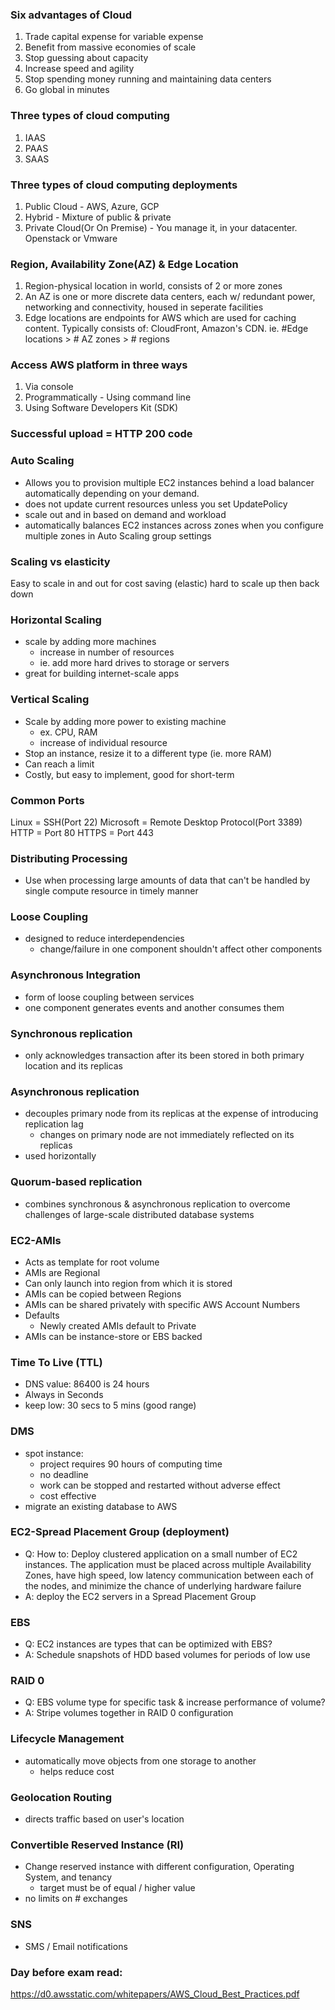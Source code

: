 ### Six advantages of Cloud 
1. Trade capital expense for variable expense
2. Benefit from massive economies of scale
3. Stop guessing about capacity
4. Increase speed and agility
5. Stop spending money running and maintaining data centers
6. Go global in minutes

### Three types of cloud computing
1. IAAS
2. PAAS
3. SAAS

### Three types of cloud computing deployments
1. Public Cloud - AWS, Azure, GCP
2. Hybrid - Mixture of public & private
3. Private Cloud(Or On Premise) - You manage it, in your datacenter.
    Openstack or Vmware

### Region, Availability Zone(AZ) & Edge Location
1. Region-physical location in world, consists of 2 or more zones
2. An AZ is one or more discrete data centers, each w/ redundant power,
networking and connectivity, housed in seperate facilities
3. Edge locations are endpoints for AWS which are used for caching content.
Typically consists of: CloudFront, Amazon's CDN.
    ie. #Edge locations > # AZ zones > # regions

### Access AWS platform in three ways
1. Via console
2. Programmatically - Using command line
3. Using Software Developers Kit (SDK)

### Successful upload = HTTP 200 code

### Auto Scaling
* Allows you to provision multiple EC2 instances behind a load balancer automatically 
depending on your demand.
* does not update current resources unless you set UpdatePolicy
* scale out and in based on demand and workload
* automatically balances EC2 instances across zones when you configure
multiple zones in Auto Scaling group settings

### Scaling vs elasticity
Easy to scale in and out for cost saving (elastic) hard to scale up then back down

### Horizontal Scaling
* scale by adding more machines
  * increase in number of resources
  * ie. add more hard drives to storage or servers
* great for building internet-scale apps

### Vertical Scaling
* Scale by adding more power to existing machine
  * ex. CPU, RAM
  * increase of individual resource
* Stop an instance, resize it to a different type (ie. more RAM)
* Can reach a limit
* Costly, but easy to implement, good for short-term

### Common Ports
Linux = SSH(Port 22)
Microsoft = Remote Desktop Protocol(Port 3389)
HTTP = Port 80
HTTPS = Port 443

### Distributing Processing
* Use when processing large amounts of data that can't be handled by single compute
  resource in timely manner

### Loose Coupling
* designed to reduce interdependencies
  * change/failure in one component shouldn't affect other components

### Asynchronous Integration
* form of loose coupling between services
* one component generates events and another consumes them

### Synchronous replication 
* only acknowledges transaction after its been stored in both primary location
  and its replicas

### Asynchronous replication
* decouples primary node from its replicas at the expense of introducing replication lag 
  * changes on primary node are not immediately reflected on its replicas
* used horizontally

### Quorum-based replication
*  combines synchronous & asynchronous replication to overcome challenges of large-scale distributed database systems 

### EC2-AMIs
* Acts as template for root volume
* AMIs are Regional
* Can only launch into region from which it is stored
* AMIs can be copied between Regions
* AMIs can be shared privately with specific AWS Account Numbers
* Defaults
	* Newly created AMIs default to Private
* AMIs can be instance-store or EBS backed

### Time To Live (TTL)
* DNS value: 86400 is 24 hours
* Always in Seconds
* keep low: 30 secs to 5 mins (good range)

### DMS
* spot instance:
  * project requires 90 hours of computing time
  * no deadline
  * work can be stopped and restarted without adverse effect 
  * cost effective
* migrate an existing database to AWS

### EC2-Spread Placement Group (deployment)
* Q: How to: Deploy clustered application on a small number of EC2 instances.
  The application must be placed across multiple Availability Zones,
  have high speed, low latency communication between each of the nodes,
  and minimize the chance of underlying hardware failure
* A: deploy the EC2 servers in a Spread Placement Group

### EBS
* Q: EC2 instances are types that can be optimized with EBS?
* A: Schedule snapshots of HDD based volumes for periods of low use

### RAID 0 
* Q: EBS volume type for specific task & increase performance of volume?
* A: Stripe volumes together in RAID 0 configuration

### Lifecycle Management
* automatically move objects from one storage to another
  * helps reduce cost

### Geolocation Routing
* directs traffic based on user's location

### Convertible Reserved Instance (RI)
* Change reserved instance with different configuration, Operating System,
and tenancy 
  * target must be of equal / higher value
* no limits on # exchanges 

### SNS
* SMS / Email notifications

### Day before exam read:
https://d0.awsstatic.com/whitepapers/AWS_Cloud_Best_Practices.pdf


